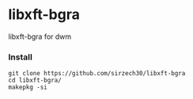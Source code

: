 # libxft-bgra
libxft-bgra for dwm

### Install
```
git clone https://github.com/sirzech30/libxft-bgra
cd libxft-bgra/
makepkg -si
```
